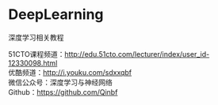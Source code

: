 # DeepLearning
深度学习相关教程

51CTO课程频道：http://edu.51cto.com/lecturer/index/user_id-12330098.html</br>
优酷频道：http://i.youku.com/sdxxqbf</br>
微信公众号：深度学习与神经网络</br>
Github：https://github.com/Qinbf</br>
